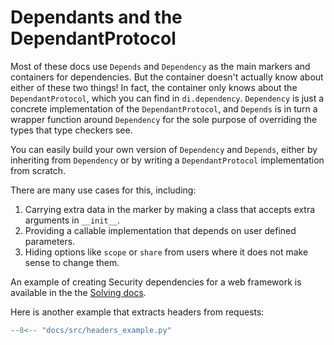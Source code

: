 # Dependants and the DependantProtocol

Most of these docs use `Depends` and `Dependency` as the main markers and containers for dependencies.
But the container doesn't actually know about either of these two things!
In fact, the container only knows about the `DependantProtocol`, which you can find in `di.dependency`.
`Dependency` is just a concrete implementation of the `DependantProtocol`, and `Depends` is in turn a wrapper function around `Dependency` for the sole purpose of overriding the types that type checkers see.

You can easily build your own version of `Dependency` and `Depends`, either by inheriting from `Dependency` or by writing a `DependantProtocol` implementation from scratch.

There are many use cases for this, including:

1. Carrying extra data in the marker by making a class that accepts extra arguments in `__init__`.
2. Providing a callable implementation that depends on user defined parameters.
3. Hiding options like `scope` or `share` from users where it does not make sense to change them.

An example of creating Security dependencies for a web framework is available in the the [Solving docs].

Here is another example that extracts headers from requests:

```Python
--8<-- "docs/src/headers_example.py"
```

[Solving docs]: solving.md
